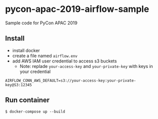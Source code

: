 # pycon-apac-2019-airflow-sample
Sample code for PyCon APAC 2019

## Install

* install docker
* create a file named `airflow.env`
* add AWS IAM user credential to access s3 buckets
  * Note: replade `your-access-key` and `your-private-key` with keys in your credential

```
AIRFLOW_CONN_AWS_DEFAULT=s3://your-access-key:your-private-key@S3:12345
```

## Run container

```
$ docker-compose up --build
```